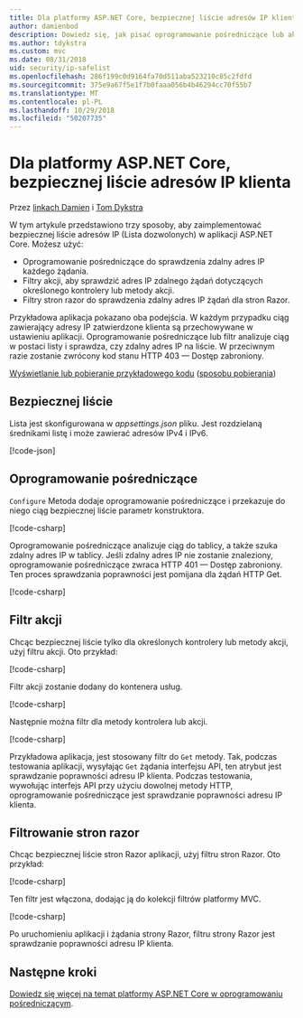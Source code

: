 ```yaml
---
title: Dla platformy ASP.NET Core, bezpiecznej liście adresów IP klienta
author: damienbod
description: Dowiedz się, jak pisać oprogramowanie pośredniczące lub akcji filtry, aby sprawdzić poprawność zdalnych adresów IP na liście zatwierdzonych adresów IP.
ms.author: tdykstra
ms.custom: mvc
ms.date: 08/31/2018
uid: security/ip-safelist
ms.openlocfilehash: 286f199c0d9164fa70d511aba523210c85c2fdfd
ms.sourcegitcommit: 375e9a67f5e1f7b0faaa056b4b46294cc70f55b7
ms.translationtype: MT
ms.contentlocale: pl-PL
ms.lasthandoff: 10/29/2018
ms.locfileid: "50207735"
---
```

# <a name="client-ip-safelist-for-aspnet-core"></a>Dla platformy ASP.NET Core, bezpiecznej liście adresów IP klienta

Przez [linkach Damien](https://twitter.com/damien_bod) i [Tom Dykstra](https://github.com/tdykstra)
 
W tym artykule przedstawiono trzy sposoby, aby zaimplementować bezpiecznej liście adresów IP (Lista dozwolonych) w aplikacji ASP.NET Core. Możesz użyć:

* Oprogramowanie pośredniczące do sprawdzenia zdalny adres IP każdego żądania.
* Filtry akcji, aby sprawdzić adres IP zdalnego żądań dotyczących określonego kontrolery lub metody akcji.
* Filtry stron razor do sprawdzenia zdalny adres IP żądań dla stron Razor.

Przykładowa aplikacja pokazano oba podejścia. W każdym przypadku ciąg zawierający adresy IP zatwierdzone klienta są przechowywane w ustawieniu aplikacji. Oprogramowanie pośredniczące lub filtr analizuje ciąg w postaci listy i sprawdza, czy zdalny adres IP na liście. W przeciwnym razie zostanie zwrócony kod stanu HTTP 403 — Dostęp zabroniony.

[Wyświetlanie lub pobieranie przykładowego kodu](https://github.com/aspnet/Docs/tree/master/aspnetcore/security/ip-safelist/samples/2.x/ClientIpAspNetCore) ([sposobu pobierania](xref:index#how-to-download-a-sample))

## <a name="the-safelist"></a>Bezpiecznej liście

Lista jest skonfigurowana w *appsettings.json* pliku. Jest rozdzielaną średnikami listę i może zawierać adresów IPv4 i IPv6.

[!code-json[](ip-safelist/samples/2.x/ClientIpAspNetCore/appsettings.json?highlight=2)]

## <a name="middleware"></a>Oprogramowanie pośredniczące

`Configure` Metoda dodaje oprogramowanie pośredniczące i przekazuje do niego ciąg bezpiecznej liście parametr konstruktora.

[!code-csharp[](ip-safelist/samples/2.x/ClientIpAspNetCore/Startup.cs?name=snippet_Configure&highlight=7)]

Oprogramowanie pośredniczące analizuje ciąg do tablicy, a także szuka zdalny adres IP w tablicy. Jeśli zdalny adres IP nie zostanie znaleziony, oprogramowanie pośredniczące zwraca HTTP 401 — Dostęp zabroniony. Ten proces sprawdzania poprawności jest pomijana dla żądań HTTP Get.

[!code-csharp[](ip-safelist/samples/2.x/ClientIpAspNetCore/AdminSafeListMiddleware.cs?name=snippet_ClassOnly)]

## <a name="action-filter"></a>Filtr akcji

Chcąc bezpiecznej liście tylko dla określonych kontrolery lub metody akcji, użyj filtru akcji. Oto przykład: 

[!code-csharp[](ip-safelist/samples/2.x/ClientIpAspNetCore/Filters/ClientIdCheckFilter.cs)]

Filtr akcji zostanie dodany do kontenera usług.

[!code-csharp[](ip-safelist/samples/2.x/ClientIpAspNetCore/Startup.cs?name=snippet_ConfigureServices&highlight=3)]

Następnie można filtr dla metody kontrolera lub akcji.

[!code-csharp[](ip-safelist/samples/2.x/ClientIpAspNetCore/Controllers/ValuesController.cs?name=snippet_Filter&highlight=1)]

Przykładowa aplikacja, jest stosowany filtr do `Get` metody. Tak, podczas testowania aplikacji, wysyłając `Get` żądania interfejsu API, ten atrybut jest sprawdzanie poprawności adresu IP klienta. Podczas testowania, wywołując interfejs API przy użyciu dowolnej metody HTTP, oprogramowanie pośredniczące jest sprawdzanie poprawności adresu IP klienta.

## <a name="razor-pages-filter"></a>Filtrowanie stron razor 

Chcąc bezpiecznej liście stron Razor aplikacji, użyj filtru stron Razor. Oto przykład: 

[!code-csharp[](ip-safelist/samples/2.x/ClientIpAspNetCore/Filters/ClientIdCheckPageFilter.cs)]

Ten filtr jest włączona, dodając ją do kolekcji filtrów platformy MVC.

[!code-csharp[](ip-safelist/samples/2.x/ClientIpAspNetCore/Startup.cs?name=snippet_ConfigureServices&highlight=7-9)]

Po uruchomieniu aplikacji i żądania strony Razor, filtru strony Razor jest sprawdzanie poprawności adresu IP klienta.

## <a name="next-steps"></a>Następne kroki

[Dowiedz się więcej na temat platformy ASP.NET Core w oprogramowaniu pośredniczącym](xref:fundamentals/middleware/index).
